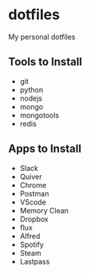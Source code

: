 # dotfiles
My personal dotfiles

## Tools to Install
- git
- python
- nodejs
- mongo
- mongotools
- redis

## Apps to Install
- Slack
- Quiver
- Chrome
- Postman
- VScode
- Memory Clean
- Dropbox
- flux
- Alfred
- Spotify
- Steam
- Lastpass
